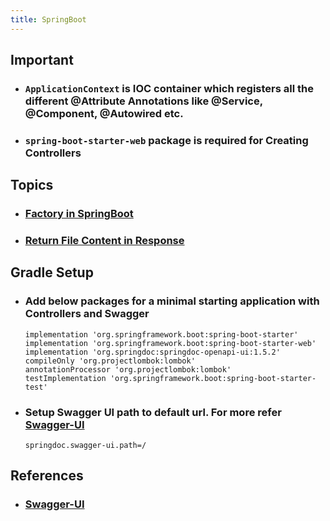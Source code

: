 ```yaml
---
title: SpringBoot
---
```


## Important
- ### `ApplicationContext` is IOC container which registers all the different @Attribute Annotations like @Service, @Component, @Autowired etc.
- ### `spring-boot-starter-web` package is required for Creating Controllers

## Topics
- ### [Factory in SpringBoot](factory)
- ### [Return File Content in Response](filewrite)

## Gradle Setup
- ### Add below packages for a minimal starting application with Controllers and Swagger
	```text
	implementation 'org.springframework.boot:spring-boot-starter'
    implementation 'org.springframework.boot:spring-boot-starter-web'
    implementation 'org.springdoc:springdoc-openapi-ui:1.5.2'
	compileOnly 'org.projectlombok:lombok'
    annotationProcessor 'org.projectlombok:lombok'
    testImplementation 'org.springframework.boot:spring-boot-starter-test'
	```
- ### Setup Swagger UI path to default url. For more refer [Swagger-UI](http://localhost:8080/swagger-ui/index.html?configUrl=/api-docs/swagger-config)
	```text
	springdoc.swagger-ui.path=/
	```

## References
- ### [Swagger-UI](https://www.baeldung.com/spring-rest-openapi-documentation)